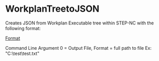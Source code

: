 # WorkplanTreetoJSON
Creates JSON from Workplan Executable tree within STEP-NC with the following format:

[Format](http://postimg.org/image/gkp057rnx/87b65253/)

Command Line Argument 0 = Output File, Format = full path to file Ex: "C:\test\test.txt"
